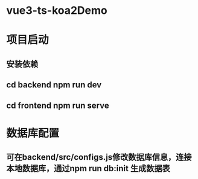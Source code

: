 # vue3-ts-koa2Demo

# 项目启动
## 安装依赖
## cd backend npm run dev
## cd frontend npm run serve

# 数据库配置
## 可在backend/src/configs.js修改数据库信息，连接本地数据库，通过npm run db:init 生成数据表
